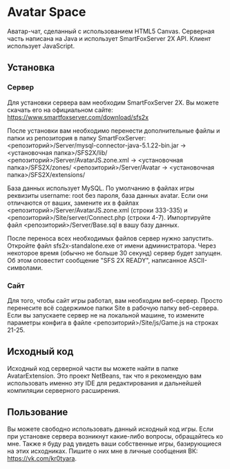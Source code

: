 # Avatar Space
Аватар-чат, сделанный с использованием HTML5 Canvas. Серверная часть написана на Java и использует SmartFoxServer 2X API. Клиент использует JavaScript.

## Установка
### Сервер
Для установки сервера вам необходим SmartFoxServer 2X. Вы можете скачать его на официальном сайте: https://www.smartfoxserver.com/download/sfs2x

После установки вам необходимо перенести дополнительные файлы и папки из репозитория в папку SmartFoxServer:
<репозиторий>/Server/mysql-connector-java-5.1.22-bin.jar  -> <установочная папка>/SFS2X/lib/
<репозиторий>/Server/AvatarJS.zone.xml                    -> <установочная папка>/SFS2X/zones/
<репозиторий>/Server/Avatar                               -> <установочная папка>/SFS2X/extensions/

База данных использует MySQL. По умолчанию в файлах игры реквизиты username: root без пароля, база данных avatar. Если они отличаются от ваших, замените их в файлах <репозиторий>/Server/AvatarJS.zone.xml (строки 333-335) и <репозиторий>/Site/server/Connect.php (строки 4-7). Импортируйте файл <репозиторий>/Server/Base.sql в вашу базу данных.

После переноса всех необходимых файлов сервер нужно запустить. Откройте файл sfs2x-standalone.exe от имени администратора. Через некоторое время (обычно не больше 30 секунд) сервер будет запущен. Об этом оповестит сообщение "SFS 2X READY", написанное ASCII-символами.
### Сайт
Для того, чтобы сайт игры работал, вам необходим веб-сервер. Просто перенесите всё содержимое папки Site в рабочую папку веб-сервера. Если вы запускаете сервер не на локальной машине, то измените параметры конфига в файле <репозиторий>/Site/js/Game.js на строках 21-25.

## Исходный код
Исходный код серверной части вы можете найти в папке AvatarExtension. Это проект NetBeans, так что я рекомендую вам использовать именно эту IDE для редактирования и дальнейшей компиляции серверного расширения.

## Пользование
Вы можете свободно использовать данный исходный код игры. Если при установке сервера возникнут какие-либо вопросы, обращайтесь ко мне. Также я буду рад увидеть ваши собственные игры, базирующиеся на этих исходниках. Пишите о них мне в личные сообщения ВК: https://vk.com/kr0tyara.
